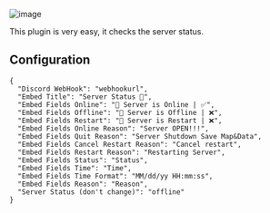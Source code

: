 ![image](https://i.imgur.com/3tkAFFz.png") 

This plugin is very easy, it checks the server status.

## Configuration
```
{
  "Discord WebHook": "webhookurl",
  "Embed Title": "Server Status 💫",
  "Embed Fields Online": "📡 Server is Online | ✅",
  "Embed Fields Offline": "📡 Server is Offline | ❌",
  "Embed Fields Restart": "📡 Server is Restart | ❌",
  "Embed Fields Online Reason": "Server OPEN!!!",
  "Embed Fields Quit Reason": "Server Shutdown Save Map&Data",
  "Embed Fields Cancel Restart Reason": "Cancel restart",
  "Embed Fields Restart Reason": "Restarting Server",
  "Embed Fields Status": "Status",
  "Embed Fields Time": "Time",
  "Embed Fields Time Format": "MM/dd/yy HH:mm:ss",
  "Embed Fields Reason": "Reason",
  "Server Status (don't change)": "offline"
}
```
